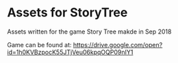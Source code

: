 # Assets for StoryTree
Assets written for the game Story Tree makde in Sep 2018

Game can be found at:
https://drive.google.com/open?id=1h0KVBzpocK55JTjVeu06kpqOQP09nIY1
